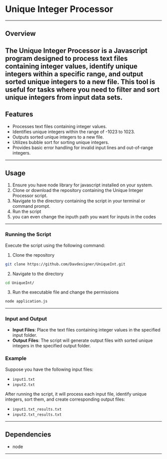 # Unique Integer Processor
------------------------------------------------------------------------------------------------------------------------------------------
## Overview

The Unique Integer Processor is a  Javascript program designed to process text files containing integer values, identify unique integers within a specific range, and output sorted unique integers to a new file. This tool is useful for tasks where you need to filter and sort unique integers from input data sets.
------------------------------------------------------------------------------------------------------------------------------------------
## Features
- Processes text files containing integer values.
- Identifies unique integers within the range of -1023 to 1023.
- Outputs sorted unique integers to a new file.
- Utilizes bubble sort for sorting unique integers.
- Provides basic error handling for invalid input lines and out-of-range integers.
------------------------------------------------------------------------------------------------------------------------------------------
## Usage
1. Ensure you have node library for javascript installed on your system.
2. Clone or download the repository containing the Unique Integer Processor script.
3. Navigate to the directory containing the script in your terminal or command prompt.
4. Run the script
5. you can even change the inputh path you want for inputs in the codes
------------------------------------------------------------------------------------------------------------------------------------------
### Running the Script
Execute the script using the following command:
1. Clone the repository
```bash
git clone https://github.com/Davdesigner/UniqueInt.git
```
2. Navigate to the directory
```bash
cd UniqueInt/
```
3. Run the executable file and change the permissions
```bash
node application.js
```

-------------------------------------------------------------------------------------------------------------------------------------------
### Input and Output
- **Input Files**: Place the text files containing integer values in the specified input folder.
- **Output Files**: The script will generate output files with sorted unique integers in the specified output folder.
  
### Example
Suppose you have the following input files:
- `input1.txt`
- `input2.txt`

After running the script, it will process each input file, identify unique integers, sort them, and create corresponding output files:
- `input1.txt_results.txt`
- `input2.txt_results.txt`
------------------------------------------------------------------------------------------------------------------------------------------
## Dependencies
- node

----------------------------------------------------------------------------------------------------------------------------------------------------------------
